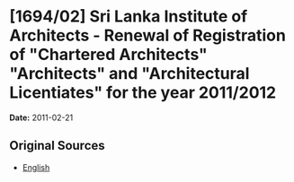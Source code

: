 # [1694/02] Sri Lanka Institute of Architects - Renewal of Registration of "Chartered Architects" "Architects" and "Architectural Licentiates" for the year 2011/2012

**Date:** 2011-02-21

## Original Sources

- [English](https://documents.gov.lk/view/extra-gazettes/2011/2/1694-02_E.pdf)
